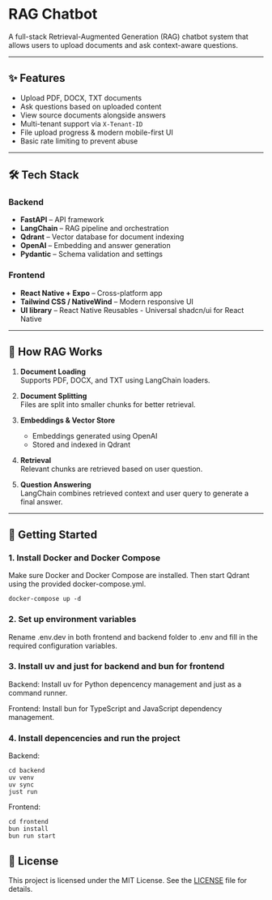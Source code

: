 # RAG Chatbot

A full-stack Retrieval-Augmented Generation (RAG) chatbot system that allows users to upload documents and ask context-aware questions.

---

## ✨ Features

- Upload PDF, DOCX, TXT documents
- Ask questions based on uploaded content
- View source documents alongside answers
- Multi-tenant support via `X-Tenant-ID`
- File upload progress & modern mobile-first UI
- Basic rate limiting to prevent abuse

---

## 🛠️ Tech Stack

### Backend

- **FastAPI** – API framework
- **LangChain** – RAG pipeline and orchestration
- **Qdrant** – Vector database for document indexing
- **OpenAI** – Embedding and answer generation
- **Pydantic** – Schema validation and settings

### Frontend

- **React Native + Expo** – Cross-platform app
- **Tailwind CSS / NativeWind** – Modern responsive UI
- **UI library** – React Native Reusables - Universal shadcn/ui for React Native

---

## 🧠 How RAG Works

1. **Document Loading**  
   Supports PDF, DOCX, and TXT using LangChain loaders.

2. **Document Splitting**  
   Files are split into smaller chunks for better retrieval.

3. **Embeddings & Vector Store**  
   - Embeddings generated using OpenAI
   - Stored and indexed in Qdrant

4. **Retrieval**  
   Relevant chunks are retrieved based on user question.

5. **Question Answering**  
   LangChain combines retrieved context and user query to generate a final answer.

---

## 🚀 Getting Started

### 1. Install Docker and Docker Compose
Make sure Docker and Docker Compose are installed. Then start Qdrant using the provided docker-compose.yml.
```
docker-compose up -d
```

### 2. Set up environment variables
Rename .env.dev in both frontend and backend folder to .env and fill in the required configuration variables.

### 3. Install uv and just for backend and bun for frontend
Backend:
Install uv for Python depencency management and just as a command runner.

Frontend:
Install bun for TypeScript and JavaScript dependency management.


### 4. Install depencencies and run the project
Backend:
```
cd backend
uv venv
uv sync
just run
```
Frontend:
```
cd frontend
bun install
bun run start
```


## 📄 License

This project is licensed under the MIT License. See the [LICENSE](./LICENSE) file for details.